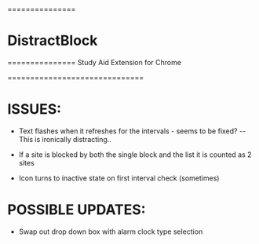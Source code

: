 ===============
# DistractBlock
===============
Study Aid Extension for Chrome

==============================

ISSUES:
======
* Text flashes when it refreshes for the intervals - seems to be fixed?
-- This is ironically distracting..

* If a site is blocked by both the single block and the list it is counted as 2 sites

* Icon turns to inactive state on first interval check (sometimes)

POSSIBLE UPDATES:
=================
* Swap out drop down box with alarm clock type selection
